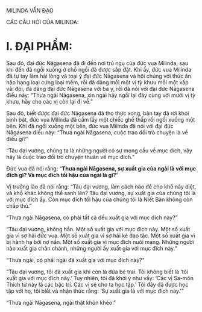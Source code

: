 MILINDA VẤN ĐẠO

CÁC CÂU HỎI CỦA MILINDA:

# I. ĐẠI PHẨM:

Sau đó, đại đức Nāgasena đã đi đến nơi trú ngụ của đức vua Milinda, sau khi đến đã ngồi xuống ở chỗ ngồi đã được sắp đặt. Khi ấy, đức vua Milinda đã tự tay làm hài lòng và toại ý đại đức Nāgasena và hội chúng với thức ăn hảo hạng loại cứng loại mềm, rồi đã dâng mỗi một vị tỳ khưu mỗi một xấp vải đôi, đã dâng đại đức Nāgasena với ba y, rồi đã nói với đại đức Nāgasena điều này: “Thưa ngài Nāgasena, xin ngài hãy ngồi lại đây cùng với mười vị tỳ khưu, hãy cho các vị còn lại đi về.”

Sau đó, biết được đại đức Nāgasena đã thọ thực xong, bàn tay đã rời khỏi bình bát, đức vua Milinda đã cầm lấy một chiếc ghế thấp rồi ngồi xuống một bên. Khi đã ngồi xuống một bên, đức vua Milinda đã nói với đại đức Nāgasena điều này: “Thưa ngài Nāgasena, cuộc trao đổi trò chuyện là về điều gì?”

“Tâu đại vương, chúng ta là những người có sự mong cầu về mục đích, vậy hãy là cuộc trao đổi trò chuyện thuần về mục đích.”

Đức vua đã nói rằng: “**Thưa ngài Nāgasena, sự xuất gia của ngài là với mục đích gì? Và mục đích tối hậu của ngài là gì?**”

Vị trưởng lão đã nói rằng: “Tâu đại vương, làm cách nào để cho khổ này diệt, và khổ khác không thể sanh lên? Tâu đại vương, sự xuất gia của chúng tôi là với mục đích ấy. Còn mục đích tối hậu của chúng tôi là Niết Bàn không còn chấp thủ.”

“Thưa ngài Nāgasena, có phải tất cả đều xuất gia với mục đích này?”

“Tâu đại vương, không hẳn. Một số xuất gia với mục đích này. Một số xuất gia vì sợ hãi đức vua. Một số xuất gia vì sợ hãi kẻ đạo tặc. Một số xuất gia vì bị hành hạ bởi nợ nần. Một số xuất gia vì mục đích nuôi mạng. Những người nào xuất gia chân chánh, những người ấy xuất gia với mục đích này.”

“Thưa ngài, có phải ngài đã xuất gia với mục đích này?”

“Tâu đại vương, tôi đã xuất gia khi còn là đứa bé trai. Tôi không biết là ‘tôi xuất gia với mục đích này.’ Tuy nhiên, tôi đã khởi ý như vầy: ‘Các vị Sa-môn Thích tử này là các bậc trí. Các vị sẽ cho ta học tập.’ Tôi đây đã được học tập với họ, tôi biết và nhận thức rằng: ‘Sự xuất gia là với mục đích này.’”

“Thưa ngài Nāgasena, ngài thật khôn khéo.”
